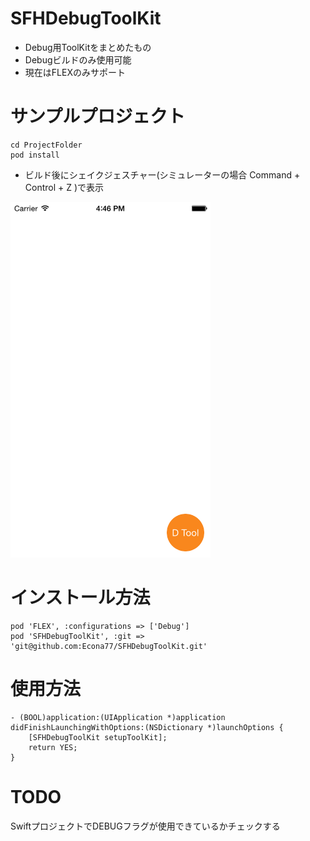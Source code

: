 # SFHDebugToolKit
- Debug用ToolKitをまとめたもの
- Debugビルドのみ使用可能
- 現在はFLEXのみサポート

# サンプルプロジェクト
```
cd ProjectFolder
pod install
```

- ビルド後にシェイクジェスチャー(シミュレーターの場合 Command + Control + Z )で表示

<img src="https://github.com/Econa77/SFHDebugToolKit/blob/master/Images/screenshot.png" width="320px">

# インストール方法
```
pod 'FLEX', :configurations => ['Debug']
pod 'SFHDebugToolKit', :git => 'git@github.com:Econa77/SFHDebugToolKit.git'
```

# 使用方法
```
- (BOOL)application:(UIApplication *)application didFinishLaunchingWithOptions:(NSDictionary *)launchOptions {
    [SFHDebugToolKit setupToolKit];
    return YES;
}
```

# TODO
SwiftプロジェクトでDEBUGフラグが使用できているかチェックする
